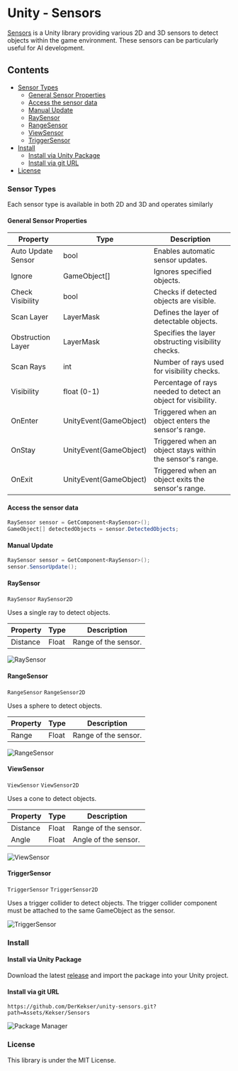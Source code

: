 # Unity - Sensors

[Sensors](https://github.com/DerKekser/unity-sensors) is a Unity library providing various 2D and 3D sensors to detect objects within the game environment. These sensors can be particularly useful for AI development.

## Contents
- [Sensor Types](#sensor-types)
  - [General Sensor Properties](#general-sensor-properties)
  - [Access the sensor data](#access-the-sensor-data)
  - [Manual Update](#manual-update)
  - [RaySensor](#raysensor)
  - [RangeSensor](#rangesensor)
  - [ViewSensor](#viewsensor)
  - [TriggerSensor](#triggersensor)
- [Install](#install)
  - [Install via Unity Package](#install-via-unity-package)
  - [Install via git URL](#install-via-git-url)
- [License](#license)

### Sensor Types
Each sensor type is available in both 2D and 3D and operates similarly

#### General Sensor Properties
| Property           | Type                   | Description                                                   |
|--------------------|------------------------|---------------------------------------------------------------|
| Auto Update Sensor | bool                   | Enables automatic sensor updates.                             |
| Ignore             | GameObject[]           | Ignores specified objects.                                    |
| Check Visibility   | bool                   | Checks if detected objects are visible.                       |
| Scan Layer         | LayerMask              | Defines the layer of detectable objects.                      |
| Obstruction Layer  | LayerMask              | Specifies the layer obstructing visibility checks.            |
| Scan Rays          | int                    | Number of rays used for visibility checks.                    |
| Visibility         | float (0-1)            | Percentage of rays needed to detect an object for visibility. |
| OnEnter            | UnityEvent(GameObject) | Triggered when an object enters the sensor's range.           |
| OnStay             | UnityEvent(GameObject) | Triggered when an object stays within the sensor's range.     |
| OnExit             | UnityEvent(GameObject) | Triggered when an object exits the sensor's range.            |

#### Access the sensor data
```csharp
RaySensor sensor = GetComponent<RaySensor>();
GameObject[] detectedObjects = sensor.DetectedObjects;
```
#### Manual Update
```csharp
RaySensor sensor = GetComponent<RaySensor>();
sensor.SensorUpdate();
```
#### RaySensor
`RaySensor`
`RaySensor2D`

Uses a single ray to detect objects.

| Property | Type  | Description          |
|----------|-------|----------------------|
| Distance | Float | Range of the sensor. |

![RaySensor](/Assets/Kekser/Screenshots/ray_sensor.png)

#### RangeSensor
`RangeSensor`
`RangeSensor2D`

Uses a sphere to detect objects.

| Property | Type  | Description          |
|----------|-------|----------------------|
| Range    | Float | Range of the sensor. |

![RangeSensor](/Assets/Kekser/Screenshots/range_sensor.png)

#### ViewSensor
`ViewSensor`
`ViewSensor2D`

Uses a cone to detect objects.

| Property | Type  | Description          |
|----------|-------|----------------------|
| Distance | Float | Range of the sensor. |
| Angle    | Float | Angle of the sensor. |

![ViewSensor](/Assets/Kekser/Screenshots/view_sensor.png)

#### TriggerSensor
`TriggerSensor`
`TriggerSensor2D`

Uses a trigger collider to detect objects.
The trigger collider component must be attached to the same GameObject as the sensor.

![TriggerSensor](/Assets/Kekser/Screenshots/trigger_sensor.png)

### Install

#### Install via Unity Package

Download the latest [release](https://github.com/DerKekser/unity-sensors/releases) and import the package into your Unity project.
#### Install via git URL

```
https://github.com/DerKekser/unity-sensors.git?path=Assets/Kekser/Sensors
```
![Package Manager](/Assets/Kekser/Screenshots/package_manager.png)
### License

This library is under the MIT License.